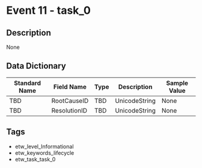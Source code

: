 # Event 11 - task_0

## Description
None

## Data Dictionary
|Standard Name|Field Name|Type|Description|Sample Value|
|---|---|---|---|---|
|TBD|RootCauseID|TBD|UnicodeString|None|None|
|TBD|ResolutionID|TBD|UnicodeString|None|None|

## Tags
* etw_level_Informational
* etw_keywords_lifecycle
* etw_task_task_0